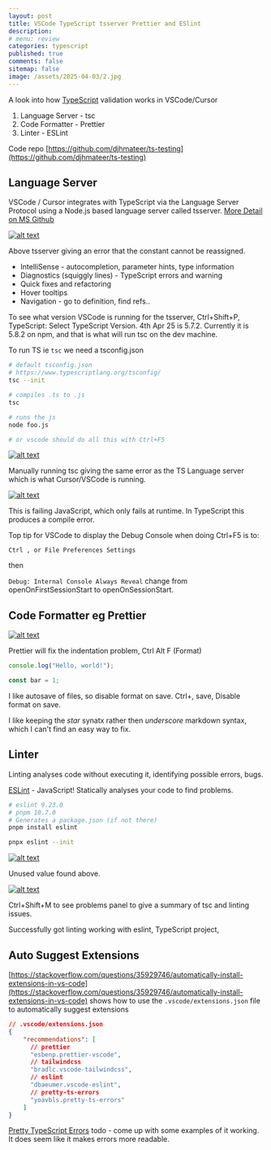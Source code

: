 ```yaml
---
layout: post
title: VSCode TypeScript tsserver Prettier and ESlint
description:
# menu: review
categories: typescript
published: true
comments: false
sitemap: false
image: /assets/2025-04-03/2.jpg
---
```


<!-- [![alt text](/assets/2025-03-05/2.jpg "email"){:width="700px"}](/assets/2025-03-05/2.jpg)  -->

A look into how [TypeScript](https://www.typescriptlang.org/) validation works in VSCode/Cursor

1. Language Server - tsc
2. Code Formatter - Prettier
3. Linter - ESLint

Code repo [https://github.com/djhmateer/ts-testing](https://github.com/djhmateer/ts-testing)

## Language Server

<!-- [![alt text](/assets/2025-04-03/2.jpg "email"){:width="700px"}](/assets/2025-04-03/2.jpg)  -->

VSCode / Cursor integrates with TypeScript via the Language Server Protocol using a Node.js based language server called tsserver. [More Detail on MS Github](https://github.com/microsoft/TypeScript/wiki/Standalone-Server-%28tsserver%29#visual-studio-code)

[![alt text](/assets/2025-04-03/2.jpg "email")](/assets/2025-04-03/2.jpg)

Above tsserver giving an error that the constant cannot be reassigned.

- IntelliSense - autocompletion, parameter hints, type information
- Diagnostics (squiggly lines) - TypeScript errors and warning
- Quick fixes and refactoring
- Hover tooltips
- Navigation - go to definition, find refs..

To see what version VSCode is running for the tsserver, Ctrl+Shift+P, TypeScript: Select TypeScript Version. 4th Apr 25 is 5.7.2. Currently it is 5.8.2 on npm, and that is what will run tsc on the dev machine.

To run TS ie `tsc` we need a tsconfig.json

```bash
# default tsconfig.json
# https://www.typescriptlang.org/tsconfig/
tsc --init

# compiles .ts to .js
tsc

# runs the js
node foo.js

# or vscode should do all this with Ctrl+F5
```

<!-- [![alt text](/assets/2025-04-03/3.jpg "email"){:width="700px"}](/assets/2025-04-03/3.jpg)  -->

[![alt text](/assets/2025-04-03/3.jpg "email")](/assets/2025-04-03/3.jpg)

Manually running tsc giving the same error as the TS Language server which is what Cursor/VSCode is running.

[![alt text](/assets/2025-04-03/4.jpg "email")](/assets/2025-04-03/4.jpg)

This is failing JavaScript, which only fails at runtime. In TypeScript this produces a compile error.

Top tip for VSCode to display the Debug Console when doing Ctrl+F5 is to:

`Ctrl , or File Preferences Settings`

then

`Debug: Internal Console Always Reveal` change from openOnFirstSessionStart to openOnSessionStart.

## Code Formatter eg Prettier

<!-- [![alt text](/assets/2025-04-03/1.jpg "email"){:width="700px"}](/assets/2025-04-03/1.jpg)  -->

[![alt text](/assets/2025-04-03/1.jpg "email")](/assets/2025-04-03/1.jpg)

Prettier will fix the indentation problem, Ctrl Alt F (Format)

```ts
console.log("Hello, world!");

const bar = 1;
```

I like autosave of files, so disable format on save. Ctrl+, save, Disable format on save.

I like keeping the _star_ synatx rather then _underscore_ markdown syntax, which I can't find an easy way to fix. 

## Linter

Linting analyses code without executing it, identifying possible errors, bugs.

[ESLint](https://eslint.org/) - JavaScript! Statically analyses your code to find problems.

```bash
# eslint 9.23.0
# pnpm 10.7.0
# Generates a package.json (if not there)
pnpm install eslint

pnpx eslint --init
```

[![alt text](/assets/2025-04-03/5.jpg "email")](/assets/2025-04-03/5.jpg)

Unused value found above.

[![alt text](/assets/2025-04-03/6.jpg "email")](/assets/2025-04-03/6.jpg)

Ctrl+Shift+M to see problems panel to give a summary of tsc and linting issues.

Successfully got linting working with eslint, TypeScript project,


## Auto Suggest Extensions 

[https://stackoverflow.com/questions/35929746/automatically-install-extensions-in-vs-code](https://stackoverflow.com/questions/35929746/automatically-install-extensions-in-vs-code) shows how to use the `.vscode/extensions.json` file to automatically suggest extensions

```json
// .vscode/extensions.json
{
    "recommendations": [
      // prettier
      "esbenp.prettier-vscode",
      // tailwindcss
      "bradlc.vscode-tailwindcss",
      // eslint
      "dbaeumer.vscode-eslint",
      // pretty-ts-errors
      "yoavbls.pretty-ts-errors"
    ]
}
```

[Pretty TypeScript Errors](https://github.com/yoavbls/pretty-ts-errors) todo - come up with some examples of it working. It does seem like it makes errors more readable.
